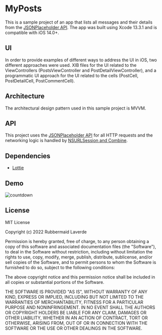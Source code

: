 # MyPosts

This is a sample project of an app that lists all messages and their details from the [JSONPlaceholder API](https://jsonplaceholder.typicode.com/). The app was built using Xcode 13.3.1 and is compatible with iOS 14.0+.

## UI
In order to provide examples of different ways to address the UI in iOS, two different approaches were used. XIB files for the UI related to the ViewControllers (PostsViewController and PostDetailViewController), and a programmatic UI approach for the UI related to the cells (PostCell, PostDetailCell, PostCommentCell).

## Architecture
The architectural design pattern used in this sample project is MVVM.

## API
This project uses the [JSONPlaceholder API](https://jsonplaceholder.typicode.com/) for all HTTP requests and the networking logic is handled by [NSURLSession and Combine](https://developer.apple.com/documentation/foundation/urlsession/processing_url_session_data_task_results_with_combine).

## Dependencies

- [Lottie](https://github.com/airbnb/lottie-ios)

## Demo
![countdown](https://github.com/rlaverdeveloper/MyPosts/blob/develop/App%20Demo.gif)


License
 ----
 
MIT License

Copyright (c) 2022 Rubbermaid Laverde

Permission is hereby granted, free of charge, to any person obtaining a copy
of this software and associated documentation files (the "Software"), to deal
in the Software without restriction, including without limitation the rights
to use, copy, modify, merge, publish, distribute, sublicense, and/or sell
copies of the Software, and to permit persons to whom the Software is
furnished to do so, subject to the following conditions:

The above copyright notice and this permission notice shall be included in all
copies or substantial portions of the Software.

THE SOFTWARE IS PROVIDED "AS IS", WITHOUT WARRANTY OF ANY KIND, EXPRESS OR
IMPLIED, INCLUDING BUT NOT LIMITED TO THE WARRANTIES OF MERCHANTABILITY,
FITNESS FOR A PARTICULAR PURPOSE AND NONINFRINGEMENT. IN NO EVENT SHALL THE
AUTHORS OR COPYRIGHT HOLDERS BE LIABLE FOR ANY CLAIM, DAMAGES OR OTHER
LIABILITY, WHETHER IN AN ACTION OF CONTRACT, TORT OR OTHERWISE, ARISING FROM,
OUT OF OR IN CONNECTION WITH THE SOFTWARE OR THE USE OR OTHER DEALINGS IN THE
SOFTWARE.
